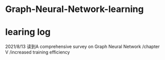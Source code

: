 # Graph-Neural-Network-learning
# learing log
2021/8/13 读到A comprehensive survey on Graph Neural Network /chapter V /increased training efficiency
